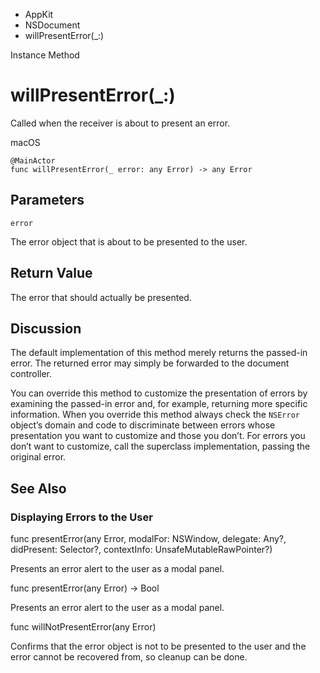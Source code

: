 

- AppKit
- NSDocument
-  willPresentError(\_:) 

Instance Method

# willPresentError(\_:)

Called when the receiver is about to present an error.

macOS

``` source
@MainActor
func willPresentError(_ error: any Error) -> any Error
```

## Parameters 

`error`  

The error object that is about to be presented to the user.

## Return Value

The error that should actually be presented.

## Discussion

The default implementation of this method merely returns the passed-in error. The returned error may simply be forwarded to the document controller.

You can override this method to customize the presentation of errors by examining the passed-in error and, for example, returning more specific information. When you override this method always check the `NSError` object’s domain and code to discriminate between errors whose presentation you want to customize and those you don’t. For errors you don’t want to customize, call the superclass implementation, passing the original error.

## See Also

### Displaying Errors to the User

func presentError(any Error, modalFor: NSWindow, delegate: Any?, didPresent: Selector?, contextInfo: UnsafeMutableRawPointer?)

Presents an error alert to the user as a modal panel.

func presentError(any Error) -> Bool

Presents an error alert to the user as a modal panel.

func willNotPresentError(any Error)

Confirms that the error object is not to be presented to the user and the error cannot be recovered from, so cleanup can be done.

